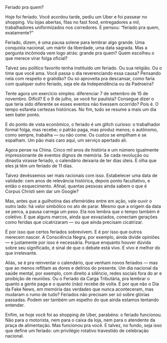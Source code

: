 Feriado pra quem?

Hoje foi feriado. Você acordou tarde, pediu um Uber e foi passear no shopping. Viu lojas abertas, filas no fast food, entregadores a mil, trabalhadores uniformizados nos corredores. E pensou: “feriado pra quem, exatamente?”

Feriado, dizem, é uma pausa solene para lembrar algo grande. Uma conquista nacional, um mártir da liberdade, uma data sagrada. Mas a pergunta incômoda vem logo atrás: grande pra quem? Quem escolheu o que merece virar folga oficial?

Talvez seu político favorito tenha instituído um feriado. Ou sua religião. Ou o time que você ama. Você passa o dia reverenciando essa causa? Pensando nela com respeito e gratidão? Ou só aproveita pra descansar, como faria com qualquer outro feriado, seja ele da Independência ou da Padroeira?

Tente agora um exercício simples: diferenciar 7 de setembro de 15 de novembro. Difícil? E o 9 de julho, se você for paulista? Consegue dizer o que teria sido diferente se esses eventos não tivessem ocorrido? Pois é. O tempo esfarela certezas históricas. No fim, tudo se resume a mais um dia sem bater ponto.

E do ponto de vista econômico, o feriado é um glitch curioso: o trabalhador formal folga, mas recebe; o patrão paga, mas produz menos; o autônomo, como sempre, trabalha — ou não come. Os custos se empilham e se espalham. Um pão mais caro aqui, um serviço apertado ali.

Agora pense na China. Cinco mil anos de história e um número igualmente impressionante de eventos dignos de memória. Se cada revolução ou dinastia virasse feriado, o calendário deixaria de ter dias úteis. E olha que eles já têm um feriado de 11 dias.

Talvez devêssemos ser mais racionais com isso. Estabelecer uma data de validade: cem anos de relevância histórica, depois ponto facultativo, e então o esquecimento. Afinal, quantas pessoas ainda sabem o que é Corpus Christi sem dar um Google?

Mas, antes que a guilhotina das efemérides entre em ação, vale ouvir o outro lado: há valor simbólico no ato de parar. Mesmo que a origem da data se perca, a pausa carrega um peso. Ela nos lembra que o tempo também é coletivo. E que alguns marcos, ainda que esvaziados, conectam gerações como feridas que cicatrizaram — ou que ainda precisam cicatrizar.

É por isso que certos feriados sobrevivem. E é por isso que outros merecem nascer. A Consciência Negra, por exemplo, ainda divide opiniões — e justamente por isso é necessária. Porque enquanto houver dúvida sobre seu significado, é sinal de que o debate está vivo. E vivo é melhor do que irrelevante.

Aliás, se é pra reinventar o calendário, que venham novos feriados — mas que ao menos reflitam as dores e delírios do presente. Um dia nacional da saúde mental, por exemplo, com direito a silêncio, redes sociais fora do ar e proibição de reuniões. Ou o Feriado da Carga Tributária, pra lembrar o quanto a gente paga e o quanto (não) recebe de volta. E por que não o Dia da Fake News, em memória das verdades que nunca aconteceram, mas mudaram o rumo de tudo? Feriados não precisam ser só sobre glórias passadas. Podem ser também um espelho do que ainda estamos tentando entender.

Enfim, se hoje você foi ao shopping de Uber, parabéns: o feriado funcionou. Não para o motorista, nem para o caixa da loja, nem para o atendente da praça de alimentação. Mas funcionou pra você. E talvez, no fundo, seja isso que define um feriado: um privilégio rotativo travestido de celebração nacional.